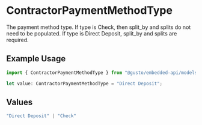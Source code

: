# ContractorPaymentMethodType

The payment method type. If type is Check, then split_by and splits do not need to be populated. If type is Direct Deposit, split_by and splits are required.

## Example Usage

```typescript
import { ContractorPaymentMethodType } from "@gusto/embedded-api/models/components";

let value: ContractorPaymentMethodType = "Direct Deposit";
```

## Values

```typescript
"Direct Deposit" | "Check"
```